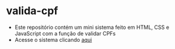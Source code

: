# valida-cpf
* Este repositório contém um mini sistema feito em HTML, CSS e JavaScript com a função de validar CPFs
* Acesse o sistema clicando [aqui](https://josevini.github.io/valida-cpf/)
